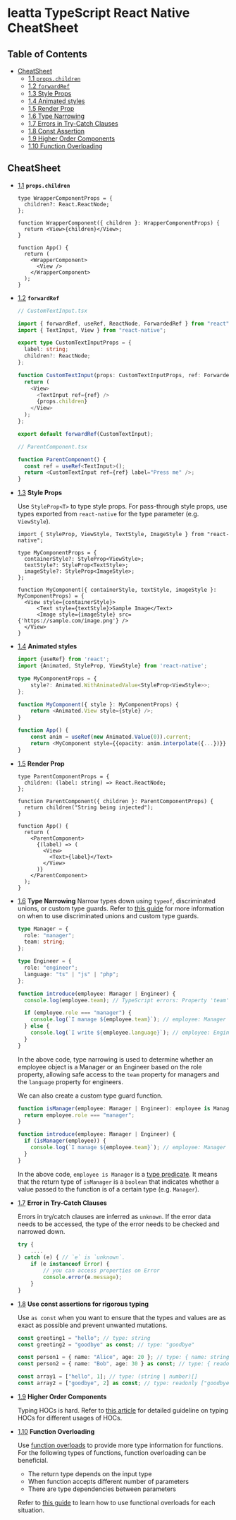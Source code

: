 # Ieatta TypeScript React Native CheatSheet

## Table of Contents

- [CheatSheet](#cheatsheet)
  - [1.1 `props.children`](#children-prop)
  - [1.2 `forwardRef`](#forwardRef)
  - [1.3 Style Props](#style-props)
  - [1.4 Animated styles](#animated-style)
  - [1.5 Render Prop](#render-prop)
  - [1.6 Type Narrowing](#type-narrowing)
  - [1.7 Errors in Try-Catch Clauses](#try-catch-clauses)
  - [1.8 Const Assertion](#const-assertion)
  - [1.9 Higher Order Components](#higher-order-components)
  - [1.10 Function Overloading](#function-overloading)

## CheatSheet

<a name="children-prop"></a><a name="1.1"></a>

- [1.1](#children-prop) **`props.children`**

  ```tsx
  type WrapperComponentProps = {
    children?: React.ReactNode;
  };

  function WrapperComponent({ children }: WrapperComponentProps) {
    return <View>{children}</View>;
  }

  function App() {
    return (
      <WrapperComponent>
        <View />
      </WrapperComponent>
    );
  }
  ```

<a name="forwardRef"></a><a name="1.2"></a>

- [1.2](#forwardRef) **`forwardRef`**

  ```ts
  // CustomTextInput.tsx

  import { forwardRef, useRef, ReactNode, ForwardedRef } from "react";
  import { TextInput, View } from "react-native";

  export type CustomTextInputProps = {
    label: string;
    children?: ReactNode;
  };

  function CustomTextInput(props: CustomTextInputProps, ref: ForwardedRef<TextInput>) {
    return (
      <View>
        <TextInput ref={ref} />
        {props.children}
      </View>
    );
  };

  export default forwardRef(CustomTextInput);

  // ParentComponent.tsx

  function ParentComponent() {
    const ref = useRef<TextInput>();
    return <CustomTextInput ref={ref} label="Press me" />;
  }
  ```

<a name="style-props"></a><a name="1.3"></a>

- [1.3](#style-props) **Style Props**

  Use `StyleProp<T>` to type style props. For pass-through style props, use types exported from `react-native` for the type parameter (e.g. `ViewStyle`).

  ```tsx
  import { StyleProp, ViewStyle, TextStyle, ImageStyle } from "react-native";

  type MyComponentProps = {
    containerStyle?: StyleProp<ViewStyle>;
    textStyle?: StyleProp<TextStyle>;
    imageStyle?: StyleProp<ImageStyle>;
  };

  function MyComponent({ containerStyle, textStyle, imageStyle }: MyComponentProps) = {
    <View style={containerStyle}>
        <Text style={textStyle}>Sample Image</Text>
        <Image style={imageStyle} src={'https://sample.com/image.png'} />
    </View>
  }
  ```

<a name="animated-style"></a><a name="1.4"></a>

- [1.4](#animated-style) **Animated styles**

  ```ts
  import {useRef} from 'react';
  import {Animated, StyleProp, ViewStyle} from 'react-native';

  type MyComponentProps = {
      style?: Animated.WithAnimatedValue<StyleProp<ViewStyle>>;
  };

  function MyComponent({ style }: MyComponentProps) {
      return <Animated.View style={style} />;
  }

  function App() {
      const anim = useRef(new Animated.Value(0)).current;
      return <MyComponent style={{opacity: anim.interpolate({...})}} />;
  }
  ```

<a name="render-prop"></a><a name="1.5"></a>

- [1.5](#render-prop) **Render Prop**

  ```tsx
  type ParentComponentProps = {
    children: (label: string) => React.ReactNode;
  };

  function ParentComponent({ children }: ParentComponentProps) {
    return children("String being injected");
  }

  function App() {
    return (
      <ParentComponent>
        {(label) => (
          <View>
            <Text>{label}</Text>
          </View>
        )}
      </ParentComponent>
    );
  }
  ```

<a name="type-narrowing"></a><a name="1.6"></a>

- [1.6](#type-narrowing) **Type Narrowing** Narrow types down using `typeof`, discriminated unions, or custom type guards. Refer to [this guide](https://medium.com/@hayata.suenaga/discriminated-unions-custom-type-guards-182ebe1f92fb) for more information on when to use discriminated unions and custom type guards.

  ```ts
  type Manager = {
    role: "manager";
    team: string;
  };

  type Engineer = {
    role: "engineer";
    language: "ts" | "js" | "php";
  };

  function introduce(employee: Manager | Engineer) {
    console.log(employee.team); // TypeScript errors: Property 'team' does not exist on type 'Manager | Engineer'.

    if (employee.role === "manager") {
      console.log(`I manage ${employee.team}`); // employee: Manager
    } else {
      console.log(`I write ${employee.language}`); // employee: Engineer
    }
  }
  ```

  In the above code, type narrowing is used to determine whether an employee object is a Manager or an Engineer based on the role property, allowing safe access to the `team` property for managers and the `language` property for engineers.

  We can also create a custom type guard function.

  ```ts
  function isManager(employee: Manager | Engineer): employee is Manager {
    return employee.role === "manager";
  }

  function introduce(employee: Manager | Engineer) {
    if (isManager(employee)) {
      console.log(`I manage ${employee.team}`); // employee: Manager
    }
  }
  ```

  In the above code, `employee is Manager` is a [type predicate](https://www.typescriptlang.org/docs/handbook/2/narrowing.html#using-type-predicates). It means that the return type of `isManager` is a `boolean` that indicates whether a value passed to the function is of a certain type (e.g. `Manager`).

<a name="try-catch-clauses"></a><a name="1.7"></a>

- [1.7](#try-catch-clauses) **Error in Try-Catch Clauses**

  Errors in try/catch clauses are inferred as `unknown`. If the error data needs to be accessed, the type of the error needs to be checked and narrowed down.

  ```ts
  try {
      ....
  } catch (e) { // `e` is `unknown`.
      if (e instanceof Error) {
          // you can access properties on Error
          console.error(e.message);
      }
  }
  ```

<a name="const-assertion"></a><a name="1.8"></a>

- [1.8](#const-assertion) **Use const assertions for rigorous typing**

  Use `as const` when you want to ensure that the types and values are as exact as possible and prevent unwanted mutations.

  ```ts
  const greeting1 = "hello"; // type: string
  const greeting2 = "goodbye" as const; // type: "goodbye"

  const person1 = { name: "Alice", age: 20 }; // type: { name: string, age: number }
  const person2 = { name: "Bob", age: 30 } as const; // type: { readonly name: "Bob", readonly age: 30 }

  const array1 = ["hello", 1]; // type: (string | number)[]
  const array2 = ["goodbye", 2] as const; // type: readonly ["goodbye", 2]
  ```

<a name="higher-order-components"></a><a name="1.9"></a>

- [1.9](#higher-order-components) **Higher Order Components**

  Typing HOCs is hard. Refer to [this article](https://medium.com/@hayata.suenaga/ts-higher-order-components-30c38dd19ae8) for detailed guideline on typing HOCs for different usages of HOCs.

<a name="function-overloading"></a><a name="1.10"></a>

- [1.10](#function-overloading) **Function Overloading**

  Use [function overloads](https://www.typescriptlang.org/docs/handbook/2/functions.html#function-overloads) to provide more type information for functions. For the following types of functions, function overloading can be beneficial.

  - The return type depends on the input type
  - When function accepts different number of parameters
  - There are type dependencies between parameters

  Refer to [this guide](https://medium.com/@hayata.suenaga/when-to-use-function-overloads-acc48f7e3142) to learn how to use functional overloads for each situation.
